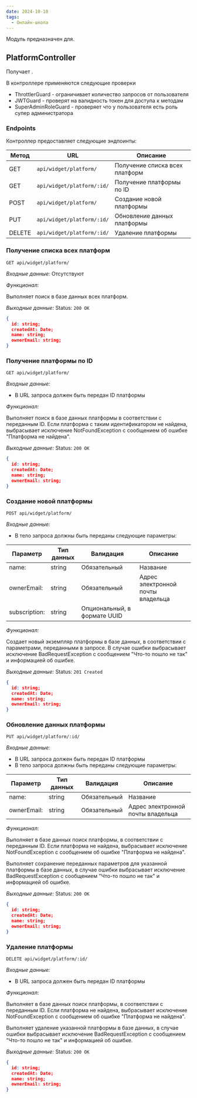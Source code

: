 ```yaml
---
date: 2024-10-10
tags:
  - Онлайн-школа
---
```

Модуль предназначен для.

## PlatformController

Получает .

В контроллере применяются следующие проверки

- ThrottlerGuard - ограничивает количество запросов от пользователя
- JWTGuard - проверят на валидность токен для доступа к методам
- SuperAdminRoleGuard - проверяет что у пользователя есть роль супер администратора

### Endpoints

Контроллер предоставляет следующие эндпоинты:

| Метод  | URL                        | Описание                       |
| ------ | -------------------------- | ------------------------------ |
| GET    | `api/widget/platform/`     | Получение списка всех платформ |
| GET    | `api/widget/platform/:id/` | Получение платформы по ID      |
| POST   | `api/widget/platform/`     | Создание новой платформы       |
| PUT    | `api/widget/platform/:id/` | Обновление данных платформы    |
| DELETE | `api/widget/platform/:id/` | Удаление платформы             |

### Получение списка всех платформ

`GET api/widget/platform/`

*Входные данные:* Отсутствуют

*Функционал:*

Выполняет поиск в базе данных всех платформ.

*Выходные данные:* Status: `200 OK`

```json
{
  id: string;
  createdAt: Date;
  name: string;
  ownerEmail: string;
}
```

### Получение платформы по ID

`GET api/widget/platform/`

*Входные данные:*

- В URL запроса должен быть передан ID платформы

*Функционал:*

Выполняет поиск в базе данных платформы в соответствии с переданным ID. Если платформа с таким идентификатором не найдена, выбрасывает исключение NotFoundException с сообщением об ошибке "Платформа не найдена".

*Выходные данные:* Status: `200 OK`

```json
{
  id: string;
  createdAt: Date;
  name: string;
  ownerEmail: string;
}
```

### Создание новой платформы

`POST api/widget/platform/`

*Входные данные:*

- В тело запроса должны быть переданы следующие параметры:

| Параметр      | Тип данных | Валидация                    | Описание                          |
| ------------- | ---------- | ---------------------------- | --------------------------------- |
| name:         | string     | Обязательный                 | Название                          |
| ownerEmail:   | string     | Обязательный                 | Адрес электронной почты владельца |
| subscription: | string     | Опциональный, в формате UUID |                                   |

*Функционал:*

Создает новый экземпляр платформы в базе данных, в соответствии с параметрами, переданными в запросе. В случае ошибки выбрасывает исключение BadRequestException с сообщением "Что-то пошло не так" и информацией об ошибке.

*Выходные данные:* Status: `201 Created`

```json
{
  id: string;
  createdAt: Date;
  name: string;
  ownerEmail: string;
}
```

### Обновление данных платформы

`PUT api/widget/platform/:id/`

*Входные данные:*

- В URL запроса должен быть передан ID платформы
- В тело запроса должны быть переданы следующие параметры:

| Параметр    | Тип данных | Валидация    | Описание                          |
| ----------- | ---------- | ------------ | --------------------------------- |
| name:       | string     | Обязательный | Название                          |
| ownerEmail: | string     | Обязательный | Адрес электронной почты владельца |

*Функционал:*

Выполняет в базе данных поиск платформы, в соответствии с переданным ID. Если платформа не найдена, выбрасывает исключение NotFoundException с сообщением об ошибке "Платформа не найдена".

Выполняет сохранение переданных параметров для указанной платформы в базе данных, в случае ошибки выбрасывает исключение BadRequestException с сообщением "Что-то пошло не так" и информацией об ошибке.

*Выходные данные:* Status: `200 OK`

```json
{
  id: string;
  createdAt: Date;
  name: string;
  ownerEmail: string;
}
```

### Удаление платформы

`DELETE api/widget/platform/:id/`

*Входные данные:*

- В URL запроса должен быть передан ID платформы

*Функционал:*

Выполняет в базе данных поиск платформы, в соответствии с переданным ID. Если платформа не найдена, выбрасывает исключение NotFoundException с сообщением об ошибке "Платформа не найдена".

Выполняет удаление указанной платформы в базе данных, в случае ошибки выбрасывает исключение BadRequestException с сообщением "Что-то пошло не так" и информацией об ошибке.

*Выходные данные:* Status: `200 OK`

```json
{
  id: string;
  createdAt: Date;
  name: string;
  ownerEmail: string;
}
```
